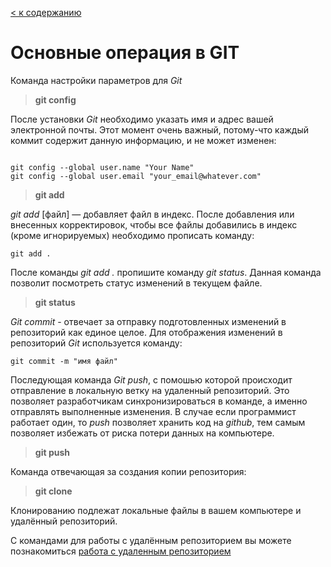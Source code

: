 [< к содержанию](./readme.md)

# Основные операция в GIT


Команда настройки параметров для *Git*

> **git config**



После установки *Git* необходимо указать имя и адрес вашей электронной почты. Этот момент очень важный, потому-что каждый коммит содержит данную информацию, и не может изменен:
~~~bash=

git config --global user.name "Your Name"
git config --global user.email "your_email@whatever.com"

~~~~


> **git add**

*git add* [файл] — добавляет файл в индекс.
После добавления или внесенных корректировок, чтобы все файлы добавились в индекс (кроме игнорируемых) необходимо прописать команду:

~~~
git add .
~~~

После команды *git add .* пропишите команду *git status*. 
Данная команда позволит посмотреть статус изменений в текущем файле.


> **git status**




*Git commit* - отвечает за отправку подготовленных изменений в репозиторий как единое целое.
Для отображения изменений в репозиторий *Git* используется команду: 
~~~bash=
git commit -m "имя файл"
~~~

Последующая команда *Git push*, с помошью которой происходит отправление в локальную ветку на удаленный репозиторий. Это позволяет разработчикам синхронизироваться в команде, а именно отправлять выполненные изменения. В случае если программист работает один, то *push* позволяет хранить код на *github*, тем самым позволяет избежать от риска потери данных на компьютере.


> **git push**


Команда отвечающая за создания копии репозитория:


> **git clone**


Клонированию подлежат локальные файлы в вашем компьютере и удалённый  репозиторий.

С командами для работы с удалённым репозиторием вы можете познакомиться [работа с удаленным репозиторием](./repositories.md)
